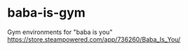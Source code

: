 # baba-is-gym
Gym environments for "baba is you" https://store.steampowered.com/app/736260/Baba_Is_You/
